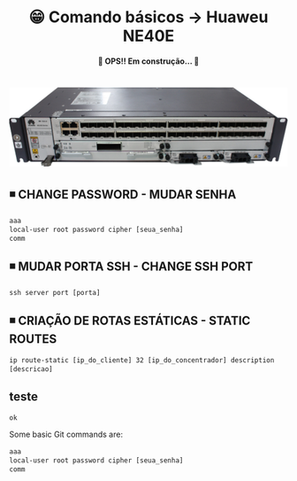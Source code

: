 <h1 align="center">😁 Comando básicos -> Huaweu NE40E</h1>

<h4 align="center">
  🚧 OPS!! Em construção... 🚧
</h4>

<h1 align="center">
  <img alt="ne40e" title="ne40e" src="../img/ne40e.png" />
</h1>

## ◾ CHANGE PASSWORD - MUDAR SENHA
```
aaa
local-user root password cipher [seua_senha]
comm
```

## ◾ MUDAR PORTA SSH - CHANGE SSH PORT  
    ssh server port [porta]

## ◾ CRIAÇÃO DE ROTAS ESTÁTICAS - STATIC ROUTES  
    ip route-static [ip_do_cliente] 32 [ip_do_concentrador] description [descricao]

## teste
    ok


Some basic Git commands are:
```
aaa
local-user root password cipher [seua_senha]
comm
```